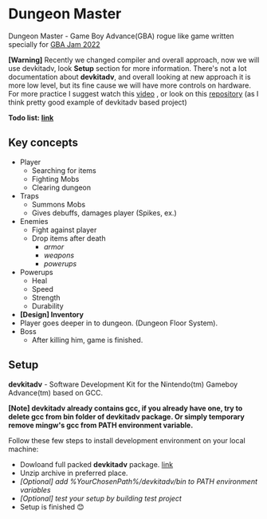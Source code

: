 # Dungeon Master
Dungeon Master - Game Boy Advance(GBA) rogue like game written specially for [GBA Jam 2022](https://itch.io/jam/gbajam22)


**[Warning]** Recently we changed compiler and overall approach, now we will use devkitadv, look **Setup** section for more information.
There's not a lot documentation about **devkitadv**, and overall looking at new approach it is more low level, but its fine cause we will have more controls on hardware. For more practice I suggest watch this [video](https://www.youtube.com/watch?v=6ecgELrwAnQ&t=387s) , or look on this [repository](https://github.com/3DSage/GBA_Mode_5_Starter) (as I think pretty good example of devkitadv based project)

**Todo list: [link](https://github.com/users/Maksasj/projects/1)**

## Key concepts
- Player
    - Searching for items
    - Fighting Mobs
    - Clearing dungeon
- Traps
    - Summons Mobs
    - Gives debuffs, damages player (Spikes, ex.)
- Enemies
    - Fight against player
    - Drop items after death
        - *armor*
        - *weapons*
        - *powerups*
- Powerups
    - Heal
    - Speed
    - Strength
    - Durability
- **[Design] Inventory**
- Player goes deeper in to dungeon. (Dungeon Floor System).
- Boss
    - After killing him, game is finished.

## Setup

**devkitadv** - Software Development Kit for the Nintendo(tm) Gameboy Advance(tm) based on GCC.

**[Note] devkitadv already contains gcc, if you already have one, try to delete gcc from bin folder of devkitadv package. Or simply temporary remove mingw's gcc from PATH environment variable.**

Follow these few steps to install development environment on your local machine:
- Dowloand full packed **devkitadv** package. [link](https://drive.google.com/file/d/1e5EfY6YxEkvzd7Fgp4rJgkPiA7NVlmBN/view?usp=sharing)
- Unzip archive in preferred place.
- *[Optional] add %YourChosenPath%/devkitadv/bin to PATH environment variables*
- *[Optional] test your setup by building test project*
- Setup is finished 😊
